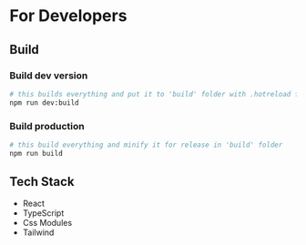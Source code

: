 # For Developers

## Build

### Build dev version
```bash
# this builds everything and put it to 'build' folder with .hotreload file
npm run dev:build
```

### Build production
```bash
# this build everything and minify it for release in 'build' folder
npm run build
```

## Tech Stack

- React
- TypeScript
- Css Modules
- Tailwind
